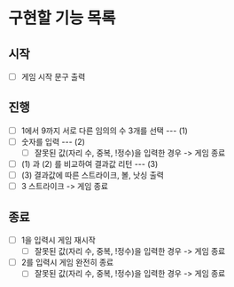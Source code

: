# 구현할 기능 목록

## 시작

- [ ] 게임 시작 문구 출력

## 진행

- [ ] 1에서 9까지 서로 다른 임의의 수 3개를 선택 --- (1)
- [ ] 숫자를 입력 --- (2)
  - [ ] 잘못된 값(자리 수, 중복, !정수)을 입력한 경우 -> 게임 종료
- [ ] (1) 과 (2) 를 비교하여 결과값 리턴 --- (3)
- [ ] (3) 결과값에 따른 스트라이크, 볼, 낫싱 출력
- [ ] 3 스트라이크 -> 게임 종료

## 종료

- [ ] 1을 입력시 게임 재시작
  - [ ] 잘못된 값(자리 수, 중복, !정수)을 입력한 경우 -> 게임 종료
- [ ] 2를 입력시 게임 완전히 종료
  - [ ] 잘못된 값(자리 수, 중복, !정수)을 입력한 경우 -> 게임 종료
